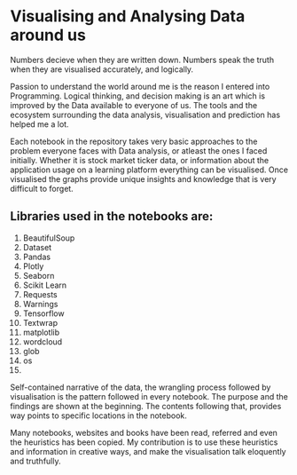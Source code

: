 # Visualising and Analysing Data around us #

Numbers decieve when they are written down. Numbers speak the truth when they are visualised accurately, and logically.

Passion to understand the world around me is the reason I entered into Programming. Logical thinking, and decision making is an art which is improved
by the Data available to everyone of us. The tools and the ecosystem surrounding the data analysis, visualisation and prediction has helped me a lot. 

Each notebook in the repository takes very basic approaches to the problem everyone faces with Data analysis, or atleast the ones I faced initially.
Whether it is stock market ticker data, or information about the application usage on a learning platform everything can be visualised. Once visualised
the graphs provide unique insights and knowledge that is very difficult to forget. 

## Libraries used in the notebooks are:

1. BeautifulSoup
2. Dataset
3. Pandas
4. Plotly
5. Seaborn
6. Scikit Learn
7. Requests
8. Warnings
9. Tensorflow
10. Textwrap
11. matplotlib
12. wordcloud
13. glob
14. os
15. 

Self-contained narrative of the data, the wrangling process followed by visualisation is the pattern followed in every notebook. The purpose
and the findings are shown at the beginning. The contents following that, provides way points to specific locations in the notebook. 

Many notebooks, websites and books have been read, referred and even the heuristics has been copied. My contribution is to use these heuristics and
information in creative ways, and make the visualisation talk eloquently and truthfully. 
